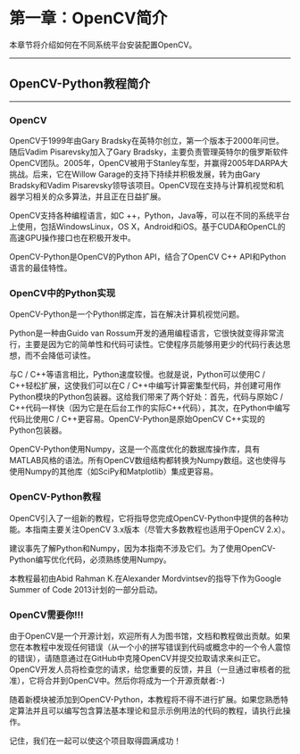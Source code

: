 # 第一章：OpenCV简介
本章节将介绍如何在不同系统平台安装配置OpenCV。
***
## OpenCV-Python教程简介
***
### OpenCV

OpenCV于1999年由Gary Bradsky在英特尔创立，第一个版本于2000年问世。随后Vadim Pisarevsky加入了Gary Bradsky，主要负责管理英特尔的俄罗斯软件OpenCV团队。2005年，OpenCV被用于Stanley车型，并赢得2005年DARPA大挑战。后来，它在Willow Garage的支持下持续并积极发展，转为由Gary Bradsky和Vadim Pisarevsky领导该项目。OpenCV现在支持与计算机视觉和机器学习相关的众多算法，并且正在日益扩展。

OpenCV支持各种编程语言，如C ++，Python，Java等，可以在不同的系统平台上使用，包括WindowsLinux，OS X，Android和iOS。基于CUDA和OpenCL的高速GPU操作接口也在积极开发中。

OpenCV-Python是OpenCV的Python API，结合了OpenCV C++ API和Python语言的最佳特性。

### OpenCV中的Python实现

OpenCV-Python是一个Python绑定库，旨在解决计算机视觉问题。

Python是一种由Guido van Rossum开发的通用编程语言，它很快就变得非常流行，主要是因为它的简单性和代码可读性。它使程序员能够用更少的代码行表达思想，而不会降低可读性。

与C / C++等语言相比，Python速度较慢。也就是说，Python可以使用C / C++轻松扩展，这使我们可以在C / C++中编写计算密集型代码，并创建可用作Python模块的Python包装器。这给我们带来了两个好处：首先，代码与原始C / C++代码一样快（因为它是在后台工作的实际C++代码），其次，在Python中编写代码比使用C / C++更容易。OpenCV-Python是原始OpenCV C++实现的Python包装器。

OpenCV-Python使用Numpy，这是一个高度优化的数据库操作库，具有MATLAB风格的语法。所有OpenCV数组结构都转换为Numpy数组。这也使得与使用Numpy的其他库（如SciPy和Matplotlib）集成更容易。

### OpenCV-Python教程

OpenCV引入了一组新的教程，它将指导您完成OpenCV-Python中提供的各种功能。本指南主要关注OpenCV 3.x版本（尽管大多数教程也适用于OpenCV 2.x）。

建议事先了解Python和Numpy，因为本指南不涉及它们。为了使用OpenCV-Python编写优化代码，必须熟练使用Numpy。

本教程最初由Abid Rahman K.在Alexander Mordvintsev的指导下作为Google Summer of Code 2013计划的一部分启动。

### OpenCV需要你!!!

由于OpenCV是一个开源计划，欢迎所有人为图书馆，文档和教程做出贡献。如果您在本教程中发现任何错误（从一个小的拼写错误到代码或概念中的一个令人震惊的错误），请随意通过在GitHub中克隆OpenCV并提交拉取请求来纠正它。 OpenCV开发人员将检查您的请求，给您重要的反馈，并且（一旦通过审核者的批准），它将合并到OpenCV中。然后你将成为一个开源贡献者:-)

随着新模块被添加到OpenCV-Python，本教程将不得不进行扩展。如果您熟悉特定算法并且可以编写包含算法基本理论和显示示例用法的代码的教程，请执行此操作。

记住，我们在一起可以使这个项目取得圆满成功！
